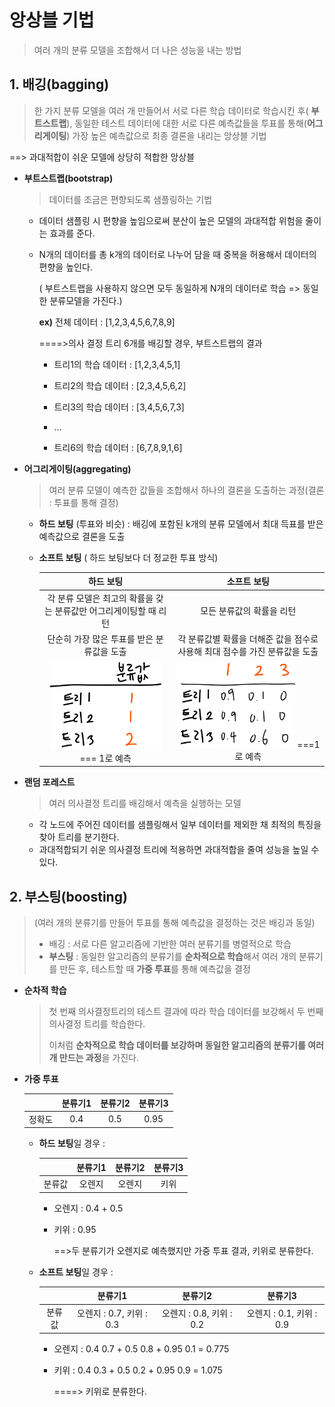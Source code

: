 # 앙상블 기법

> 여러 개의 분류 모델을 조합해서 더 나은 성능을 내는 방법

## 1. 배깅(bagging)

> 한 가지 분류 모델을 여러 개 만들어서 서로 다른 학습 데이터로 학습시킨 후( **부트스트랩**), 동일한 테스트 데이터에 대한 서로 다른 예측값들을 투표를 통해(**어그리게이팅**) 가장 높은 예측값으로 최종 결론을 내리는 앙상블 기법

==> 과대적합이 쉬운 모델에 상당히 적합한 앙상블 

- **부트스트랩(bootstrap)**

  > 데이터를 조금은 편향되도록 샘플링하는 기법

  - 데이터 샘플링 시 편향을 높임으로써 분산이 높은 모델의 과대적합 위험을 줄이는 효과를 준다.

  - N개의 데이터를 총  k개의 데이터로 나누어 담을 때 중복을 허용해서 데이터의 편향을 높인다. 

    ( 부트스트랩을 사용하지 않으면 모두 동일하게 N개의 데이터로 학습 => 동일한 분류모델을 가진다.)

    

    **ex)** 전체 데이터 : [1,2,3,4,5,6,7,8,9]

    ====>의사 결정 트리 6개를 배깅할 경우, 부트스트랩의 결과

    - 트리1의 학습 데이터 : [1,2,3,4,5,1]

    - 트리2의 학습 데이터 : [2,3,4,5,6,2]

    - 트리3의 학습 데이터 : [3,4,5,6,7,3]

    - ...

    - 트리6의 학습 데이터 : [6,7,8,9,1,6]

      

- **어그리게이팅(aggregating)**

  > 여러 분류 모델이 예측한 값들을 조합해서 하나의 결론을 도출하는 과정(결론 : 투표를 통해 결정)

  - **하드 보팅** (투표와 비슷) : 배깅에 포함된 k개의 분류 모델에서 최대 득표를 받은 예측값으로 결론을 도출

  - **소프트 보팅** ( 하드 보팅보다 더 정교한 투표 방식)

    |                          하드 보팅                           |                         소프트 보팅                          |
    | :----------------------------------------------------------: | :----------------------------------------------------------: |
    | 각 분류 모델은 최고의 확률을 갖는 분류값만 어그리게이팅할 때 리턴 |                  모든 분류값의 확률을 리턴                   |
    |          단순히 가장 많은 투표를 받은 분류값을 도출          | 각 분류값별 확률을 더해준 값을 점수로 사용해 최대 점수를 가진 분류값을 도출 |
    | <img src="/image/1.png" style="zoom:60%;" />   === 1로 예측  |   <img src="/image/2.png" style="zoom:60%;" /> ===1로 예측   |

- **랜덤 포레스트**

  > 여러 의사결정 트리를 배깅해서 예측을 실행하는 모델

  - 각 노드에 주어진 데이터를 샘플링해서 일부 데이터를 제외한 채 최적의 특징을 찾아 트리를 분기한다.
  - 과대적합되기 쉬운 의사결정 트리에 적용하면 과대적합을 줄여 성능을 높일 수 있다.

## 2. 부스팅(boosting)

> (여러 개의 분류기를 만들어 투표를 통해 예측값을 결정하는 것은 배깅과 동일)
>
> - 배깅 : 서로 다른 알고리즘에 기반한 여러 분류기를 병렬적으로 학습
> - **부스팅** : 동일한 알고리즘의 분류기를 **순차적으로 학습**해서 여러 개의 분류기를 만든 후, 테스트할 때 **가중 투표**를 통해 예측값을 결정 

- **순차적 학습**

  > 첫 번째 의사결정트리의 테스트 결과에 따라 학습 데이터를 보강해서 두 번째 의사결정 트리를 학습한다.
  >
  > 이처럼 **순차적으로 학습 데이터를 보강하며 동일한 알고리즘의 분류기를 여러 개 만드는 과정**을 가진다.

- **가중 투표**

  |        | 분류기1 | 분류기2 | 분류기3 |
  | :----: | :-----: | :-----: | :-----: |
  | 정확도 |   0.4   |   0.5   |  0.95   |

  - **하드 보팅**일 경우 : 

    |        | 분류기1 | 분류기2 | 분류기3 |
    | :----: | :-----: | :-----: | :-----: |
    | 분류값 | 오렌지  | 오렌지  |  키위   |

    - 오렌지 : 0.4 + 0.5

    - 키위 : 0.95

      ==>두 분류기가 오렌지로 예측했지만 가중 투표 결과, 키위로 분류한다.

    

  - **소프트 보팅**일 경우 :

    |        |         분류기1          |         분류기2          |         분류기3          |
    | :----: | :----------------------: | :----------------------: | :----------------------: |
    | 분류값 | 오렌지 : 0.7, 키위 : 0.3 | 오렌지 : 0.8, 키위 : 0.2 | 오렌지 : 0.1, 키위 : 0.9 |

    - 오렌지 : 0.4 0.7 + 0.5 0.8 + 0.95 0.1 = 0.775

    - 키위 : 0.4 0.3 + 0.5 0.2 + 0.95 0.9 = 1.075

      ====> 키위로 분류한다.